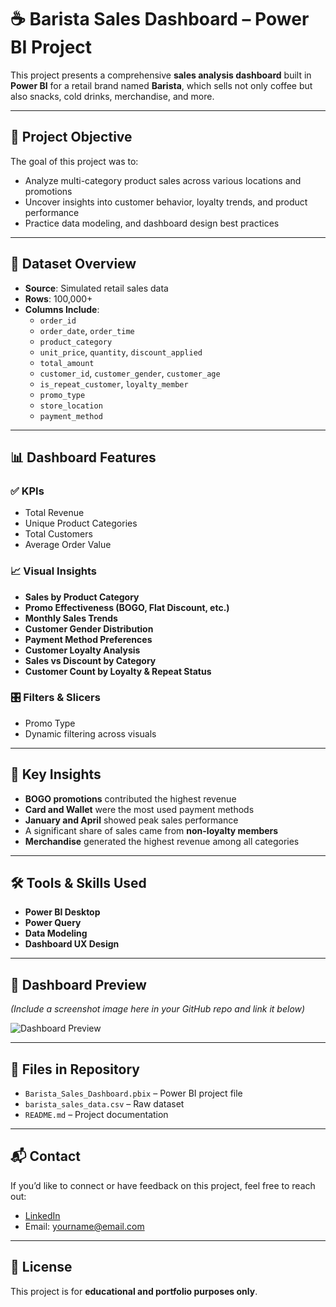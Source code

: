 # ☕ Barista Sales Dashboard – Power BI Project

This project presents a comprehensive **sales analysis dashboard** built in **Power BI** for a retail brand named **Barista**, which sells not only coffee but also snacks, cold drinks, merchandise, and more.

---

## 📌 Project Objective

The goal of this project was to:
- Analyze multi-category product sales across various locations and promotions
- Uncover insights into customer behavior, loyalty trends, and product performance
- Practice data modeling, and dashboard design best practices

---

## 🧾 Dataset Overview

- **Source**: Simulated retail sales data
- **Rows**: 100,000+
- **Columns Include**:
  - `order_id`
  - `order_date`, `order_time`
  - `product_category`
  - `unit_price`, `quantity`, `discount_applied`
  - `total_amount`
  - `customer_id`, `customer_gender`, `customer_age`
  - `is_repeat_customer`, `loyalty_member`
  - `promo_type`
  - `store_location`
  - `payment_method`

---

## 📊 Dashboard Features

### ✅ KPIs
- Total Revenue
- Unique Product Categories
- Total Customers
- Average Order Value

### 📈 Visual Insights
- **Sales by Product Category**
- **Promo Effectiveness (BOGO, Flat Discount, etc.)**
- **Monthly Sales Trends**
- **Customer Gender Distribution**
- **Payment Method Preferences**
- **Customer Loyalty Analysis**
- **Sales vs Discount by Category**
- **Customer Count by Loyalty & Repeat Status**

### 🎛️ Filters & Slicers
- Promo Type
- Dynamic filtering across visuals

---

## 🧠 Key Insights

- **BOGO promotions** contributed the highest revenue
- **Card and Wallet** were the most used payment methods
- **January and April** showed peak sales performance
- A significant share of sales came from **non-loyalty members**
- **Merchandise** generated the highest revenue among all categories

---

## 🛠️ Tools & Skills Used

- **Power BI Desktop**
- **Power Query**
- **Data Modeling**
- **Dashboard UX Design**

---

## 📸 Dashboard Preview

*(Include a screenshot image here in your GitHub repo and link it below)*

![Dashboard Preview](images/barista-dashboard-preview.png)

---

## 📁 Files in Repository

- `Barista_Sales_Dashboard.pbix` – Power BI project file
- `barista_sales_data.csv` – Raw dataset
- `README.md` – Project documentation

---

## 📬 Contact

If you’d like to connect or have feedback on this project, feel free to reach out:

- [LinkedIn](https://www.linkedin.com/in/YOURUSERNAME/)
- Email: yourname@email.com

---

## 🔖 License

This project is for **educational and portfolio purposes only**.

